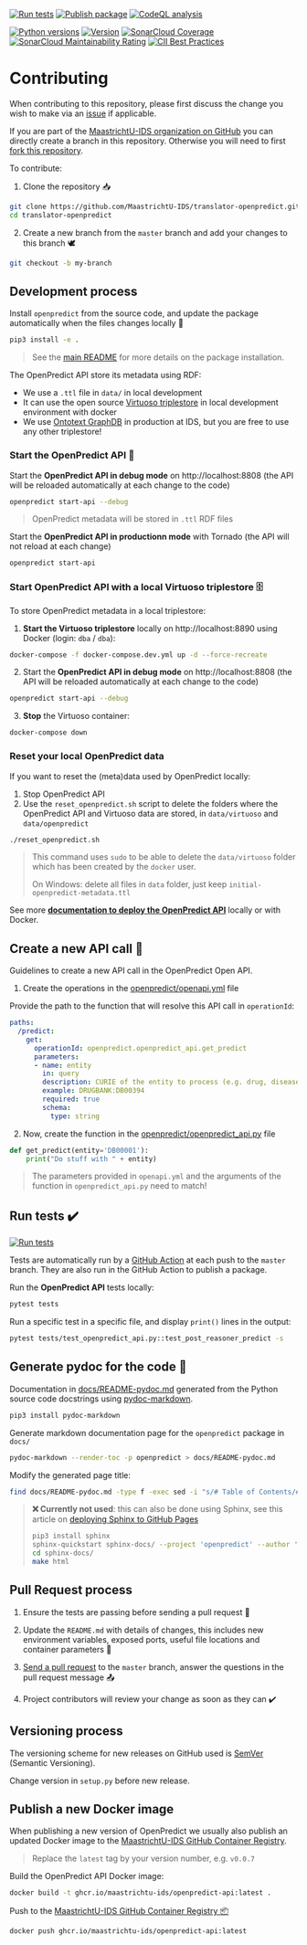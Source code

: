 [![Run tests](https://github.com/MaastrichtU-IDS/translator-openpredict/workflows/Run%20tests/badge.svg)](https://github.com/MaastrichtU-IDS/translator-openpredict/actions?query=workflow%3A%22Run+tests%22) [![Publish package](https://github.com/MaastrichtU-IDS/translator-openpredict/workflows/Publish%20package/badge.svg)](https://github.com/MaastrichtU-IDS/translator-openpredict/actions?query=workflow%3A%22Publish+package%22) [![CodeQL analysis](https://github.com/MaastrichtU-IDS/translator-openpredict/workflows/CodeQL%20analysis/badge.svg)](https://github.com/MaastrichtU-IDS/translator-openpredict/actions?query=workflow%3A%22CodeQL+analysis%22)

[![Python versions](https://img.shields.io/pypi/pyversions/openpredict)](https://pypi.org/project/openpredict) [![Version](https://img.shields.io/pypi/v/openpredict)](https://pypi.org/project/openpredict) [![SonarCloud Coverage](https://sonarcloud.io/api/project_badges/measure?project=MaastrichtU-IDS_translator-openpredict&metric=coverage)](https://sonarcloud.io/dashboard?id=MaastrichtU-IDS_translator-openpredict) [![SonarCloud Maintainability Rating](https://sonarcloud.io/api/project_badges/measure?project=MaastrichtU-IDS_translator-openpredict&metric=sqale_rating)](https://sonarcloud.io/dashboard?id=MaastrichtU-IDS_translator-openpredict) [![CII Best  Practices](https://bestpractices.coreinfrastructure.org/projects/4382/badge)](https://bestpractices.coreinfrastructure.org/projects/4382)

# Contributing

When contributing to this repository, please first discuss the change you wish to make via an [issue](https://github.com/MaastrichtU-IDS/translator-openpredict/issues) if applicable.

If you are part of the [MaastrichtU-IDS organization on GitHub](https://github.com/MaastrichtU-IDS) you can directly create a branch in this repository. Otherwise you will need to first [fork this repository](https://github.com/MaastrichtU-IDS/translator-openpredict/fork).

To contribute:

1. Clone the repository 📥

```bash
git clone https://github.com/MaastrichtU-IDS/translator-openpredict.git
cd translator-openpredict
```

2. Create a new branch from the `master` branch and add your changes to this branch 🕊️

```bash
git checkout -b my-branch
```

## Development process

Install `openpredict` from the source code, and update the package automatically when the files changes locally :arrows_counterclockwise:

```bash
pip3 install -e .
```

> See the [main README](https://github.com/MaastrichtU-IDS/translator-openpredict) for more details on the package installation.

The OpenPredict API store its metadata using RDF:

* We use a `.ttl` file in `data/` in local development
* It can use the open source [Virtuoso triplestore](https://virtuoso.openlinksw.com/) in local development environment with docker
* We use [Ontotext GraphDB](https://github.com/Ontotext-AD/graphdb-docker) in production at IDS, but you are free to use any other triplestore!

### Start the OpenPredict API :rocket:


Start the **OpenPredict API in debug mode** on http://localhost:8808 (the API will be reloaded automatically at each change to the code)

```bash
openpredict start-api --debug
```

> OpenPredict metadata will be stored in `.ttl` RDF files

Start the **OpenPredict API in productionn mode** with Tornado (the API will not reload at each change)

```bash
openpredict start-api
```

### Start OpenPredict API with a local Virtuoso triplestore 🗄️

To store OpenPredict metadata in a local triplestore:

1. **Start the Virtuoso triplestore** locally on http://localhost:8890 using Docker (login: `dba` / `dba`):

```bash
docker-compose -f docker-compose.dev.yml up -d --force-recreate
```

2. Start the **OpenPredict API in debug mode** on http://localhost:8808 (the API will be reloaded automatically at each change to the code)

```bash
openpredict start-api --debug
```

3. **Stop** the Virtuoso container:

```bash
docker-compose down
```


### Reset your local OpenPredict data

If you want to reset the (meta)data used by OpenPredict locally:

1. Stop OpenPredict API
2. Use the `reset_openpredict.sh` script to delete the folders where the OpenPredict API and Virtuoso data are stored, in `data/virtuoso` and `data/openpredict`

```bash
./reset_openpredict.sh
```

> This command uses `sudo` to be able to delete the `data/virtuoso` folder which has been created by the `docker` user.
>
> On Windows: delete all files in `data` folder, just keep `initial-openpredict-metadata.ttl` 

See more **[documentation to deploy the OpenPredict API](https://github.com/MaastrichtU-IDS/translator-openpredict/tree/master/docs)** locally or with Docker.

## Create a new API call 📝

Guidelines to create a new API  call in the OpenPredict Open API.

1. Create the operations in the [openpredict/openapi.yml](https://github.com/MaastrichtU-IDS/translator-openpredict/blob/master/openpredict/openapi.yml#L44) file

Provide the path to the function that will resolve this API call in `operationId`:

```yaml
paths:
  /predict:
    get:
      operationId: openpredict.openpredict_api.get_predict
      parameters:
      - name: entity
        in: query
        description: CURIE of the entity to process (e.g. drug, disease, etc)
        example: DRUGBANK:DB00394
        required: true
        schema:
          type: string
```

2. Now, create the function in the [openpredict/openpredict_api.py](https://github.com/MaastrichtU-IDS/translator-openpredict/blob/master/openpredict/openpredict_api.py#L67) file

```python
def get_predict(entity='DB00001'):
    print("Do stuff with " + entity)
```

> The parameters provided in `openapi.yml` and the arguments of the function in `openpredict_api.py` need to match!

## Run tests ✔️

[![Run tests](https://github.com/MaastrichtU-IDS/translator-openpredict/workflows/Run%20tests/badge.svg)](https://github.com/MaastrichtU-IDS/translator-openpredict/actions?query=workflow%3A%22Run+tests%22)

Tests are automatically run by a [GitHub Action](https://github.com/MaastrichtU-IDS/translator-openpredict/actions?query=workflow%3A%22Run+tests%22) at each push to the `master` branch. They are also run in the GitHub Action to publish a package.

Run the **OpenPredict API** tests locally:

```bash
pytest tests
```

Run a specific test in a specific file, and display `print()` lines in the output:

```bash
pytest tests/test_openpredict_api.py::test_post_reasoner_predict -s
```

## Generate pydoc for the code 📖

Documentation in [docs/README-pydoc.md](https://github.com/MaastrichtU-IDS/translator-openpredict/tree/master/docs/README-pydoc.md) generated from the Python source code docstrings using [pydoc-markdown](https://pydoc-markdown.readthedocs.io/en/latest/).

```bash
pip3 install pydoc-markdown
```

Generate markdown documentation page for the `openpredict` package in `docs/`

```bash
pydoc-markdown --render-toc -p openpredict > docs/README-pydoc.md
```

Modify the generated page title:

```bash
find docs/README-pydoc.md -type f -exec sed -i "s/# Table of Contents/# OpenPredict Package documentation 🔮🐍/g" {} +
```

> **❌ Currently not used**: this can also be done using Sphinx, see this article on [deploying Sphinx to GitHub Pages](https://circleci.com/blog/deploying-documentation-to-github-pages-with-continuous-integration/)
>
> ```bash
> pip3 install sphinx
> sphinx-quickstart sphinx-docs/ --project 'openpredict' --author 'Vincent Emonet'
> cd sphinx-docs/
> make html
> ```

## Pull Request process

1. Ensure the tests are passing before sending a pull request 🧪

2. Update the `README.md` with details of changes, this includes new environment variables, exposed ports, useful file locations and container parameters 📝
3. [Send a pull request](https://github.com/MaastrichtU-IDS/translator-openpredict/compare) to the `master` branch, answer the questions in the pull request message 📤
4. Project contributors will review your change as soon as they can ✔️

## Versioning process

The versioning scheme for new releases on GitHub used is [SemVer](http://semver.org/) (Semantic Versioning).

Change version in `setup.py` before new release.

## Publish a new Docker image

When publishing a new version of OpenPredict we usually also publish an updated Docker image to the [MaastrichtU-IDS GitHub Container Registry](https://github.com/orgs/MaastrichtU-IDS/packages/container/package/openpredict-api).

> Replace the `latest` tag by your version number, e.g. `v0.0.7`

Build the OpenPredict API Docker image:

```bash
docker build -t ghcr.io/maastrichtu-ids/openpredict-api:latest .
```

Push to the [MaastrichtU-IDS GitHub Container Registry 📦](https://github.com/orgs/MaastrichtU-IDS/packages/container/package/openpredict-api)

```bash
docker push ghcr.io/maastrichtu-ids/openpredict-api:latest
```

